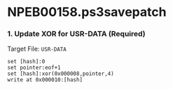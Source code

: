 # NPEB00158.ps3savepatch

### 1. Update XOR for USR-DATA (Required)

Target File: `USR-DATA`

```
set [hash]:0
set pointer:eof+1
set [hash]:xor(0x000008,pointer,4)
write at 0x000010:[hash]
```

